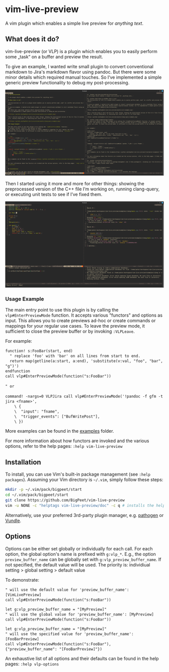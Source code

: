 # vim-live-preview

A vim plugin which enables a simple live preview for *anything text*.

## What does it do?

vim-live-preview (or VLP) is a plugin which enables you to easily perform some „task“ on a buffer and preview the result.

To give an example, I wanted write small plugin to convert conventional markdown to Jira's markdown flavor using pandoc.
But there were some minor details which required manual touches.
So I‘ve implemented a simple generic preview functionality to debug my post-processing.

![Screenshot of a jira conversion](assets/jira-example.png)

Then I started using it more and more for other things: showing the preprocessed version of the C++ file I’m working on, running clang-query, or executing unit tests to see if I’ve fixed them.

![Screenshot of the clang-query example](assets/clang-query-example.png)

### Usage Example

The main entry point to use this plugin is by calling the `vlp#EnterPreviewMode` function.
It accepts various "functors" and options as input.
This allows you to create previews ad-hoc or create commands or mappings for your regular use cases.
To leave the preview mode, it sufficient to close the preview buffer or by invoking `:VLPLeave`.

For example:

```vim
function! s:FooBar(start, end)
  " replace 'foo' with 'bar' on all lines from start to end.
  return map(getline(a:start, a:end), 'substitute(v:val, "foo", "bar", "g")')
endfunction
call vlp#EnterPreviewMode(function("s:FooBar"))

" or

command! -nargs=0 VLPJira call vlp#EnterPreviewMode('!pandoc -f gfm -t jira <fname>',
    \ {
    \  "input": "fname",
    \  "trigger_events": ["BufWritePost"],
    \ })
```

More examples can be found in the [examples](https://github.com/BigPeet/vim-live-preview/tree/master/examples) folder.

For more information about how functors are invoked and the various options, refer to the help pages: `:help vim-live-preview`


## Installation

To install, you can use Vim's built-in package management (see `:help packages`).
Assuming your Vim directory is `~/.vim`, simply follow these steps:

```bash
mkdir -p ~/.vim/pack/bigpeet/start
cd ~/.vim/pack/bigpeet/start
git clone https://github.com/BigPeet/vim-live-preview
vim -u NONE -c "helptags vim-live-preview/doc" -c q # installs the helptags
```

Alternatively, use your preferred 3rd-party plugin manager, e.g. [pathogen](https://github.com/tpope/vim-pathogen) or [Vundle](https://github.com/VundleVim/Vundle.vim).

## Options

Options can be either set globally or individually for each call.
For each option, the global option's name is prefixed with `g:vlp_*`.
E.g., the option `preview_buffer_name` can be globally set with `g:vlp_preview_buffer_name`.
If not specified, the default value will be used.
The priority is: individiual setting > global setting > default value

To demonstrate:

```vim
" will use the default value for 'preview_buffer_name': [VimLivePreview]
call vlp#EnterPreviewMode(function("s:FooBar"))
```

```vim
let g:vlp_preview_buffer_name = "[MyPreview]"
" will use the global value for 'preview_buffer_name': [MyPreview]
call vlp#EnterPreviewMode(function("s:FooBar"))
```

```vim
let g:vlp_preview_buffer_name = "[MyPreview]"
" will use the specified value for 'preview_buffer_name': [FooBarPreview]
call vlp#EnterPreviewMode(function("s:FooBar"), {"preview_buffer_name": "[FooBarPreview]"})
```

An exhaustive list of all options and their defaults can be found in the help pages: `:help vlp-options`
